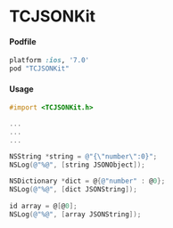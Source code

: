 # TCJSONKit

#### Podfile

```ruby
platform :ios, '7.0'
pod "TCJSONKit"
```

#### Usage
```Objective-C
#import <TCJSONKit.h>

...
...
...

NSString *string = @"{\"number\":0}";
NSLog(@"%@", [string JSONObject]);
    
NSDictionary *dict = @{@"number" : @0};
NSLog(@"%@", [dict JSONString]);
    
id array = @[@0];
NSLog(@"%@", [array JSONString]);

```
